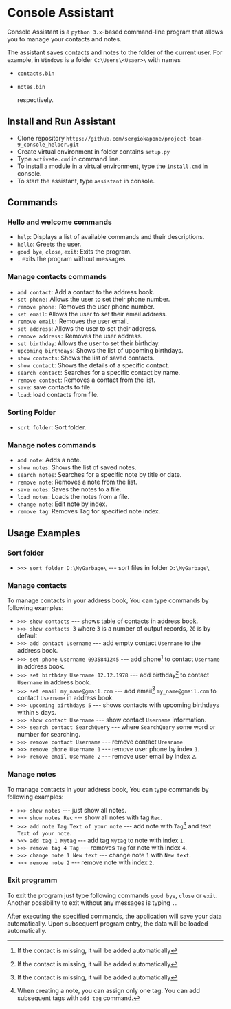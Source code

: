 # Console Assistant

Console Assistant is a `python 3.x`-based command-line program that allows
you to manage your contacts and notes.

The assistant saves contacts and notes to the folder of the current user.
For example, in `Windows` is a folder `C:\Users\<Usaer>\`
with names

- `contacts.bin`
- `notes.bin`

  respectively.

## Install and Run Assistant

- Clone repository `https://github.com/sergiokapone/project-team-9_console_helper.git`
- Create virtual environment in folder contains `setup.py`
- Type `activete.cmd` in command line.
- To install a module in a virtual environment, type the `install.cmd` in console.
- To start the assistant, type `assistant` in console.

## Commands

### Hello and welcome commands

- `help`: Displays a list of available commands and their descriptions.
- `hello`: Greets the user.
- `good bye`, `close`, `exit`: Exits the program.
- `.` exits the program without messages.

### Manage contacts commands

- `add contact`: Add a contact to the address book.
- `set phone:` Allows the user to set their phone number.
- `remove phone:` Removes the user phone number.
- `set email`: Allows the user to set their email address.
- `remove email:` Removes the user email.
- `set address`: Allows the user to set their address.
- `remove address:` Removes the user address.
- `set birthday`: Allows the user to set their birthday.
- `upcoming birthdays`: Shows the list of upcoming birthdays.
- `show contacts`: Shows the list of saved contacts.
- `show contact`: Shows the details of a specific contact.
- `search contact`: Searches for a specific contact by name.
- `remove contact`: Removes a contact from the list.
- `save`: save contacts to file.
- `load`: load contacts from file.

### Sorting Folder

- `sort folder`: Sort folder.

### Manage notes commands

- `add note`: Adds a note.
- `show notes`: Shows the list of saved notes.
- `search notes`: Searches for a specific note by title or date.
- `remove note`: Removes a note from the list.
- `save notes`: Saves the notes to a file.
- `load notes`: Loads the notes from a file.
- `change note`: Edit note by index.
- `remove tag`: Removes Tag for specified note index.

## Usage Examples

### Sort folder

- `>>> sort folder D:\MyGarbage\` --- sort files in folder `D:\MyGarbage\`

### Manage contacts

To manage contacts in your address book, You can type commands by following examples:

- `>>> show contacts` --- shows table of contacts in address book.
- `>>> show contacts 3` where `3` is a number of output records, `20` is by default
- `>>> add contact Username` --- add empty contact `Username` to the address book.
- `>>> set phone Username 0935841245` --- add phone[^1] to contact `Username` in address book.
- `>>> set birthday Username 12.12.1978` --- add birthday[^1] to contact `Username` in address book.
- `>>> set email my_name@gmail.com` --- add email[^1] `my_name@gmail.com` to contact `Username` in address book.
- `>>> upcoming birthdays 5` --- shows contacts with upcoming birthdays within `5` days.
- `>>> show contact Username` --- show contact `Username` information.
- `>>> search contact SearchQuery` --- where `SearchQuery` some word or number for searching.
- `>>> remove contact Username` --- remove contact `Uresname`
- `>>> remove phone Username 1` --- remove user phone by index `1`.
- `>>> remove email Username 2` --- remove user email by index `2`.

[^1]: If the contact is missing, it will be added automatically

### Manage notes

To manage contacts in your address book, You can type commands by following examples:

- `>>> show notes` --- just show all notes.
- `>>> show notes Rec` --- show all notes with tag `Rec`.
- `>>> add note Tag Text of your note` --- add note with `Tag`[^2] and text `Text of your note`.
- `>>> add tag 1 Mytag` --- add tag `Mytag` to note with index `1`.
- `>>> remove tag 4 Tag` --- removes `Tag` for note with index `4`.
- `>>> change note 1 New text` --- change note `1` with `New text`.
- `>>> remove note 2` --- remove note with index `2`.

[^2]: When creating a note, you can assign only one tag. You can add subsequent tags with `add tag` command.

### Exit programm

To exit the program just type following commands `good bye`, `close` or `exit`.
Another possibility to exit without any messages is typing `.`.

After executing the specified commands, the application will save your data automatically.
Upon subsequent program entry, the data will be loaded automatically.
